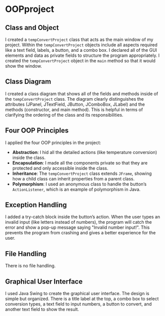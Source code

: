 # OOPproject

## Class and Object 
I created a `tempConvertProject` class that acts as the main window of my project. Within the `tempConvertProject` objects include all aspects required like a text field, labels, a button, and a combo box. I declared all of the GUI elements and data as private fields to structure the program appropriately. I created the `tempConvertProject` object in the `main` method so that it would show the window. 

## Class Diagram 
I created a class diagram that shows all of the fields and methods inside of the `tempConvertProject` class. The diagram clearly distinguishes the attributes (JPanel, JTextField, JButton, JComboBox, JLabel) and the methods (constructor, and main method). This is helpful in terms of clarifying the ordering of the class and its responsibilities.

## Four OOP Principles
I applied the four OOP principles in the project:

- **Abstraction**: I hid all the detailed actions (like temperature conversion) inside the class.
- **Encapsulation**: I made all the components private so that they are protected and only accessible inside the class.
- **Inheritance**: The `tempConvertProject` class extends `JFrame`, showing how a child class can inherit properties from a parent class.
- **Polymorphism**: I used an anonymous class to handle the button’s `ActionListener`, which is an example of polymorphism in Java.

## Exception Handling
I added a try-catch block inside the button’s action. When the user types an invalid input (like letters instead of numbers), the program will catch the error and show a pop-up message saying "Invalid number input!". This prevents the program from crashing and gives a better experience for the user.

## File Handling 
There is no file handling.

## Graphical User Interface 
I used Java Swing to create the graphical user interface. The design is simple but organized. There is a title label at the top, a combo box to select conversion types, a text field to input numbers, a button to convert, and another text field to show the result. 
